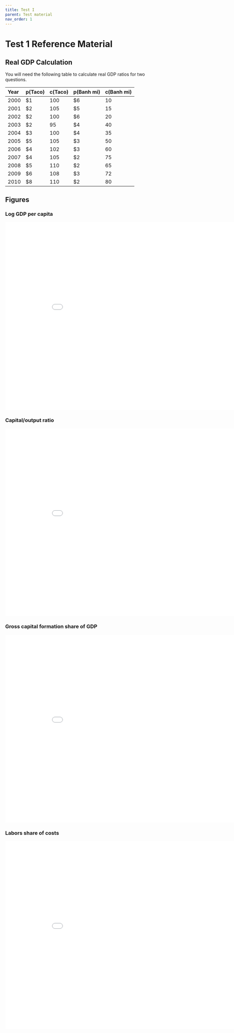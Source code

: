 ```yaml
---
title: Test I
parent: Test material
nav_order: 1
---
```


# Test 1 Reference Material

## Real GDP Calculation
You will need the following table to calculate real GDP ratios for two questions. 

| Year | p(Taco) | c(Taco) | p(Banh mi) | c(Banh mi) |
|:-----|:-----|:-----|:-----|:-----|
| 2000 | $1 | 100 | $6 | 10 |
| 2001 | $2 | 105 | $5 | 15 |
| 2002 | $2 | 100 | $6 | 20 |
| 2003 | $2 | 95 | $4 | 40 |
| 2004 | $3 | 100 | $4 | 35 |
| 2005 | $5 | 105 | $3 | 50 |
| 2006 | $4 | 102 | $3 | 60 |
| 2007 | $4 | 105 | $2 | 75 |
| 2008 | $5 | 110 | $2 | 65 |
| 2009 | $6 | 108 | $3 | 72 |
| 2010 | $8 | 110 | $2 | 80 |

## Figures

### Log GDP per capita

<iframe width="900" height="600" frameborder="0" scrolling="no" src="//plotly.com/~dvollrath/129.embed"></iframe>

### Capital/output ratio

<iframe width="900" height="600" frameborder="0" scrolling="no" src="//plotly.com/~dvollrath/133.embed"></iframe>

### Gross capital formation share of GDP

<iframe width="900" height="600" frameborder="0" scrolling="no" src="//plotly.com/~dvollrath/131.embed"></iframe>

### Labors share of costs

<iframe width="900" height="600" frameborder="0" scrolling="no" src="//plotly.com/~dvollrath/135.embed"></iframe>